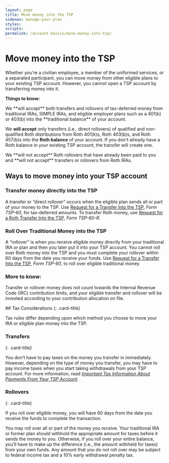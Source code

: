 ```yaml
---
layout: page
title: Move money into the TSP
sidenav: manage-your-plan
styles:
scripts:
permalink: /account-basics/move-money-into-tsp/
---
```


# Move money into the TSP

Whether you’re a civilian employee, a member of the uniformed services, or a separated participant, you can move money from other eligible plans to your existing TSP account. However, you cannot open a TSP account by transferring money into it.

**Things to know:**
<div class="usa-alert usa-alert-success">
<div class="usa-alert-body" markdown="1">
We **will accept** both transfers and rollovers of tax-deferred money from traditional IRAs, SIMPLE IRAs, and eligible employer plans such as a 401(k) or 403(b) into the **traditional balance** of your account.

We **will accept** only transfers (i.e., direct rollovers) of qualified and non-qualified Roth distributions from Roth 401(k)s, Roth 403(b)s, and Roth 457(b)s into the **Roth balance** of your account. If you don't already have a Roth balance in your existing TSP account, the transfer will create one.
</div>
</div>
<div class="usa-alert usa-alert-error">
<div class="usa-alert-body" markdown="1">
We **will not accept** Roth rollovers that have already been paid to you and **will not accept** transfers or rollovers from Roth IRAs.
</div>
</div>

## Ways to move money into your TSP account

### Transfer money directly into the TSP

A transfer or “direct rollover” occurs when the eligible plan sends all or part of your money to the TSP. Use [Request for a Transfer Into the TSP](javascript:void(0)), *Form TSP-60*, for tax-deferred amounts. To transfer Roth money, use [Request for a Roth Transfer Into the TSP](javascript:void(0)), *Form TSP-60-R*.

### Roll Over Traditional Money into the TSP

A “rollover” is when you receive eligible money directly from your traditional IRA or plan and then you later put it into your TSP account. You cannot roll over Roth money into the TSP and you must complete your rollover within 60 days from the date you receive your funds. Use [Request for a Transfer Into the TSP](javascript:void(0)), *Form TSP-60*, to roll over eligible traditional money.

### More to know:
Transfer or rollover money does not count towards the Internal Revenue Code (IRC) contribution limits, and your eligible transfer and rollover will be invested according to your <span data-term="contribution allocation" class="js-glossary-toggle term term-end">contribution allocation</span> on file.

<div class="card" markdown="1">
## Tax Considerations
{: .card-title}

Tax rules differ depending upon which method you choose to move your IRA or eligible plan money into the TSP.

### Transfers
{: .card-title}

You don’t have to pay taxes on the money you transfer in immediately. However, depending on the type of money you transfer, you may have to pay income taxes when you start taking withdrawals from your TSP account. For more information, read [*Important Tax Information About Payments From Your TSP Account*](javascript:void(0)).

### Rollovers
{: .card-title}

If you roll over eligible money, you will have 60 days from the date you receive the funds to complete the transaction.

You may roll over all or part of the money you receive. Your traditional IRA or former plan should withhold the appropriate amount for taxes before it sends the money to you. Otherwise, if you roll over your entire balance, you’ll have to make up the difference (i.e., the amount withheld for taxes) from your own funds. Any amount that you do not roll over may be subject to federal income tax and a 10% early withdrawal penalty tax.
</div>
